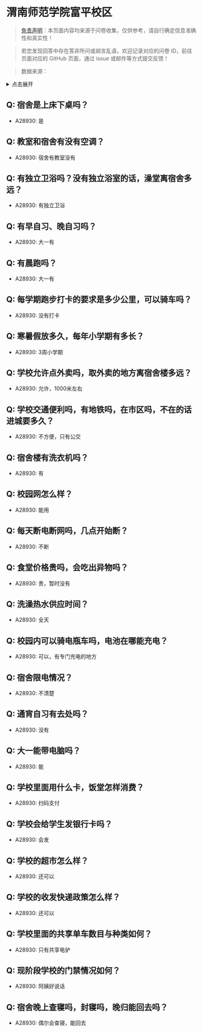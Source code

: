 # 渭南师范学院富平校区

> [免责声明](https://colleges.chat/#_3)：本页面内容均来源于问卷收集，仅供参考，请自行确定信息准确性和真实性！

> 若您发现回答中存在答非所问或胡言乱语，欢迎记录对应的问卷 ID，前往页面对应的 GitHub 页面，通过 issue 或邮件等方式提交反馈！

> 数据来源：

<details><summary>点击展开</summary>
<ul>
<li>A28930: 匿名 (2025 年 06 月)</li>
</ul>
</details>

## Q: 宿舍是上床下桌吗？

- A28930: 是

## Q: 教室和宿舍有没有空调？

- A28930: 宿舍有教室没有

## Q: 有独立卫浴吗？没有独立浴室的话，澡堂离宿舍多远？

- A28930: 有独立卫浴

## Q: 有早自习、晚自习吗？

- A28930: 大一有

## Q: 有晨跑吗？

- A28930: 大一有

## Q: 每学期跑步打卡的要求是多少公里，可以骑车吗？

- A28930: 没有打卡

## Q: 寒暑假放多久，每年小学期有多长？

- A28930: 3周小学期

## Q: 学校允许点外卖吗，取外卖的地方离宿舍楼多远？

- A28930: 允许，1000米左右

## Q: 学校交通便利吗，有地铁吗，在市区吗，不在的话进城要多久？

- A28930: 不方便，只有公交

## Q: 宿舍楼有洗衣机吗？

- A28930: 有

## Q: 校园网怎么样？

- A28930: 能用

## Q: 每天断电断网吗，几点开始断？

- A28930: 不断

## Q: 食堂价格贵吗，会吃出异物吗？

- A28930: 贵，暂时没有

## Q: 洗澡热水供应时间？

- A28930: 全天

## Q: 校园内可以骑电瓶车吗，电池在哪能充电？

- A28930: 可以，有专门充电的地方

## Q: 宿舍限电情况？

- A28930: 不清楚

## Q: 通宵自习有去处吗？

- A28930: 没有

## Q: 大一能带电脑吗？

- A28930: 能

## Q: 学校里面用什么卡，饭堂怎样消费？

- A28930: 扫码支付

## Q: 学校会给学生发银行卡吗？

- A28930: 会发

## Q: 学校的超市怎么样？

- A28930: 还可以

## Q: 学校的收发快递政策怎么样？

- A28930: 还可以

## Q: 学校里面的共享单车数目与种类如何？

- A28930: 只有共享电驴

## Q: 现阶段学校的门禁情况如何？

- A28930: 阿姨好说话

## Q: 宿舍晚上查寝吗，封寝吗，晚归能回去吗？

- A28930: 偶尔会查寝，能回去

